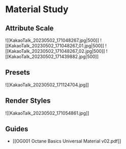 # Material Study

## Attribute Scale

![[KakaoTalk_20230502_171048267.jpg|500]]
![[KakaoTalk_20230502_171048267_01.jpg|500]]
![[KakaoTalk_20230502_171048267_02.jpg|500]]
![[KakaoTalk_20230502_171439882.jpg|500]]

## Presets

![[KakaoTalk_20230502_171124704.jpg]]


## Render Styles

![[KakaoTalk_20230502_171054861.jpg]]

## Guides
- [[OG001 Octane Basics Universal Material v02.pdf]]